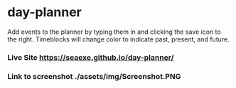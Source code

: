 # day-planner

Add events to the planner by typing them in and clicking the save icon to the right. Timeblocks will change color to indicate past, present, and future.

### Live Site https://seaexe.github.io/day-planner/

### Link to screenshot ./assets/img/Screenshot.PNG
